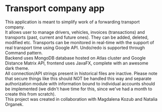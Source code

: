 # Transport company app
This application is meant to simplify work of a forwarding transport company.  
It allows user to manage drivers, vehicles, invoices (transactions) and transports (past, current and future ones). They can be added, deleted, 
modified etc. Transports can be monitored in real-time with the support of real transport time using Google API. Undo/redo is supported through 
Command pattern.  
Backend uses MongoDB database hosted on Atlas cluster and Google Distance Matrix API, frontend uses JavaFX, complete with an awesome dark theme.  
All connection/API strings present in historical files are inactive. Please note that secure things like this should NOT be handled this way 
and separate authorization module with information bound to individual accounts should be implemented (we didn't have time for this, since 
we've had a month to create this from scratch).  
This project was created in collaboration with Magdalena Kozub and Natalia Organek.
